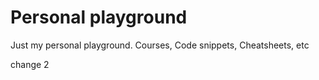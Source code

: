 # Personal playground
Just my personal playground. Courses, Code snippets, Cheatsheets, etc


change 2